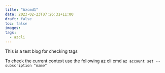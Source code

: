 ```yaml
---
title: "Azcmd1"
date: 2023-02-23T07:26:31+11:00
draft: false
toc: false
images:
tags:
  - azcli
---
```


This is a test blog for checking tags

To check the current context use the following az cli cmd 
```az account set --subscription "name"```